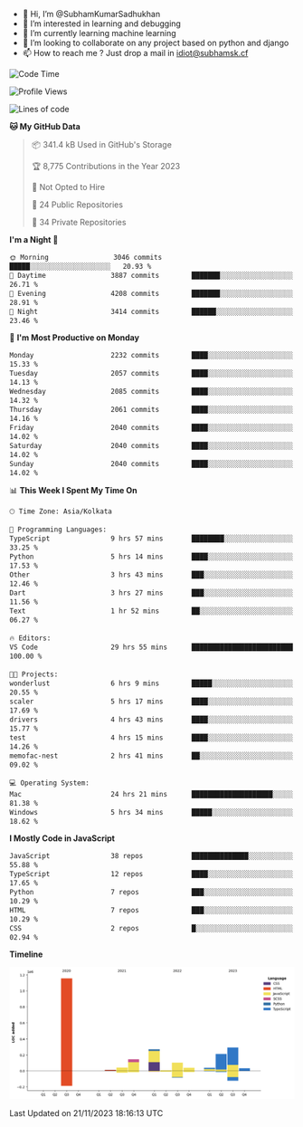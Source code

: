 - 👋 Hi, I’m @SubhamKumarSadhukhan
- 👀 I’m interested in learning and debugging
- 🌱 I’m currently learning machine learning
- 💞️ I’m looking to collaborate on any project based on python and django
- 📫 How to reach me ?
      Just drop a mail in idiot@subhamsk.cf

<!---
SubhamKumarSadhukhan/SubhamKumarSadhukhan is a ✨ special ✨ repository because its `README.md` (this file) appears on your GitHub profile.
You can click the Preview link to take a look at your changes.
--->


<!--START_SECTION:waka-->
![Code Time](http://img.shields.io/badge/Code%20Time-1%2C685%20hrs%204%20mins-blue)

![Profile Views](http://img.shields.io/badge/Profile%20Views-0-blue)

![Lines of code](https://img.shields.io/badge/From%20Hello%20World%20I%27ve%20Written-2.3%20million%20lines%20of%20code-blue)

**🐱 My GitHub Data** 

> 📦 341.4 kB Used in GitHub's Storage 
 > 
> 🏆 8,775 Contributions in the Year 2023
 > 
> 🚫 Not Opted to Hire
 > 
> 📜 24 Public Repositories 
 > 
> 🔑 34 Private Repositories 
 > 
**I'm a Night 🦉** 

```text
🌞 Morning                3046 commits        █████░░░░░░░░░░░░░░░░░░░░   20.93 % 
🌆 Daytime                3887 commits        ███████░░░░░░░░░░░░░░░░░░   26.71 % 
🌃 Evening                4208 commits        ███████░░░░░░░░░░░░░░░░░░   28.91 % 
🌙 Night                  3414 commits        ██████░░░░░░░░░░░░░░░░░░░   23.46 % 
```
📅 **I'm Most Productive on Monday** 

```text
Monday                   2232 commits        ████░░░░░░░░░░░░░░░░░░░░░   15.33 % 
Tuesday                  2057 commits        ████░░░░░░░░░░░░░░░░░░░░░   14.13 % 
Wednesday                2085 commits        ████░░░░░░░░░░░░░░░░░░░░░   14.32 % 
Thursday                 2061 commits        ████░░░░░░░░░░░░░░░░░░░░░   14.16 % 
Friday                   2040 commits        ████░░░░░░░░░░░░░░░░░░░░░   14.02 % 
Saturday                 2040 commits        ████░░░░░░░░░░░░░░░░░░░░░   14.02 % 
Sunday                   2040 commits        ████░░░░░░░░░░░░░░░░░░░░░   14.02 % 
```


📊 **This Week I Spent My Time On** 

```text
🕑︎ Time Zone: Asia/Kolkata

💬 Programming Languages: 
TypeScript               9 hrs 57 mins       ████████░░░░░░░░░░░░░░░░░   33.25 % 
Python                   5 hrs 14 mins       ████░░░░░░░░░░░░░░░░░░░░░   17.53 % 
Other                    3 hrs 43 mins       ███░░░░░░░░░░░░░░░░░░░░░░   12.46 % 
Dart                     3 hrs 27 mins       ███░░░░░░░░░░░░░░░░░░░░░░   11.56 % 
Text                     1 hr 52 mins        ██░░░░░░░░░░░░░░░░░░░░░░░   06.27 % 

🔥 Editors: 
VS Code                  29 hrs 55 mins      █████████████████████████   100.00 % 

🐱‍💻 Projects: 
wonderlust               6 hrs 9 mins        █████░░░░░░░░░░░░░░░░░░░░   20.55 % 
scaler                   5 hrs 17 mins       ████░░░░░░░░░░░░░░░░░░░░░   17.69 % 
drivers                  4 hrs 43 mins       ████░░░░░░░░░░░░░░░░░░░░░   15.77 % 
test                     4 hrs 15 mins       ████░░░░░░░░░░░░░░░░░░░░░   14.26 % 
memofac-nest             2 hrs 41 mins       ██░░░░░░░░░░░░░░░░░░░░░░░   09.02 % 

💻 Operating System: 
Mac                      24 hrs 21 mins      ████████████████████░░░░░   81.38 % 
Windows                  5 hrs 34 mins       █████░░░░░░░░░░░░░░░░░░░░   18.62 % 
```

**I Mostly Code in JavaScript** 

```text
JavaScript               38 repos            ██████████████░░░░░░░░░░░   55.88 % 
TypeScript               12 repos            ████░░░░░░░░░░░░░░░░░░░░░   17.65 % 
Python                   7 repos             ███░░░░░░░░░░░░░░░░░░░░░░   10.29 % 
HTML                     7 repos             ███░░░░░░░░░░░░░░░░░░░░░░   10.29 % 
CSS                      2 repos             █░░░░░░░░░░░░░░░░░░░░░░░░   02.94 % 
```



**Timeline**

![Lines of Code chart](https://raw.githubusercontent.com/SubhamKumarSadhukhan/SubhamKumarSadhukhan/main/assets/bar_graph.png)


 Last Updated on 21/11/2023 18:16:13 UTC
<!--END_SECTION:waka-->
